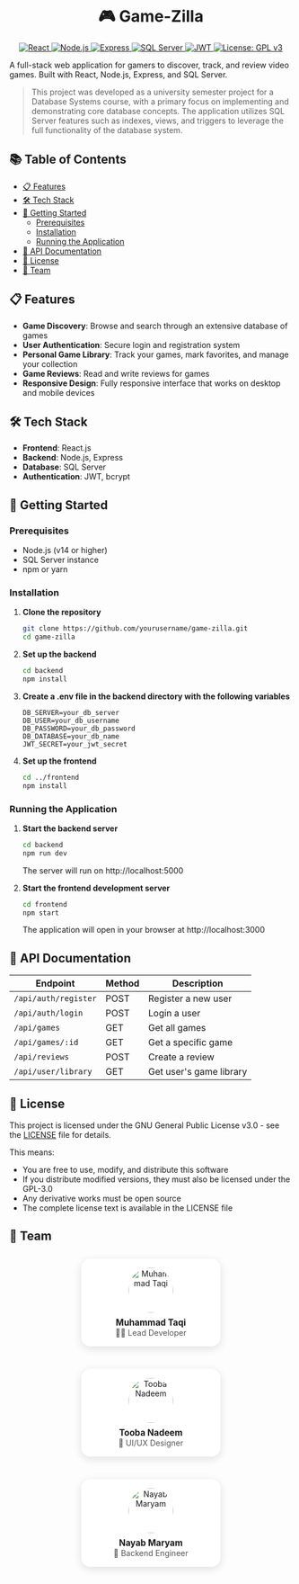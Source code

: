 <p align="center">
    <h1 align="center">🎮 Game-Zilla</h1>
</p>

<p align="center">
    <a href="https://reactjs.org/">
        <img src="https://img.shields.io/badge/React-61DAFB?style=for-the-badge&logo=react&logoColor=20232A" alt="React" />
    </a>
    <a href="https://nodejs.org/">
        <img src="https://img.shields.io/badge/Node.js-3C873A?style=for-the-badge&logo=node.js&logoColor=white" alt="Node.js" />
    </a>
    <a href="https://expressjs.com/">
        <img src="https://img.shields.io/badge/Express-303030?style=for-the-badge&logo=express&logoColor=61DAFB" alt="Express" />
    </a>
    <a href="https://www.microsoft.com/sql-server">
        <img src="https://img.shields.io/badge/SQL%20Server-CC2927?style=for-the-badge&logo=microsoftsqlserver&logoColor=white" alt="SQL Server" />
    </a>
    <a href="https://jwt.io/">
        <img src="https://img.shields.io/badge/JWT-F7B93E?style=for-the-badge&logo=jsonwebtokens&logoColor=000000" alt="JWT" />
    </a>
    <a href="https://www.gnu.org/licenses/gpl-3.0">
        <img src="https://img.shields.io/badge/License-GPLv3-blue.svg?style=for-the-badge" alt="License: GPL v3" />
    </a>
</p>

A full-stack web application for gamers to discover, track, and review video games. Built with React, Node.js, Express, and SQL Server.

> This project was developed as a university semester project for a Database Systems course, with a primary focus on implementing and demonstrating core database concepts. The application utilizes SQL Server features such as indexes, views, and triggers to leverage the full functionality of the database system.

## 📚 Table of Contents

- [📋 Features](#-features)
- [🛠️ Tech Stack](#-tech-stack)
- [🚀 Getting Started](#-getting-started)
    - [Prerequisites](#prerequisites)
    - [Installation](#installation)
    - [Running the Application](#running-the-application)
- [📝 API Documentation](#-api-documentation)
- [📄 License](#-license)
- [👥 Team](#-team)

## 📋 Features

- **Game Discovery**: Browse and search through an extensive database of games
- **User Authentication**: Secure login and registration system
- **Personal Game Library**: Track your games, mark favorites, and manage your collection
- **Game Reviews**: Read and write reviews for games
- **Responsive Design**: Fully responsive interface that works on desktop and mobile devices

## 🛠️ Tech Stack

- **Frontend**: React.js
- **Backend**: Node.js, Express
- **Database**: SQL Server
- **Authentication**: JWT, bcrypt

## 🚀 Getting Started

### Prerequisites

- Node.js (v14 or higher)
- SQL Server instance
- npm or yarn

### Installation

1. **Clone the repository**
   ```bash
   git clone https://github.com/yourusername/game-zilla.git
   cd game-zilla
   ```

2. **Set up the backend**
   ```bash
   cd backend
   npm install
   ```

3. **Create a .env file in the backend directory with the following variables**
   ```
   DB_SERVER=your_db_server
   DB_USER=your_db_username
   DB_PASSWORD=your_db_password
   DB_DATABASE=your_db_name
   JWT_SECRET=your_jwt_secret
   ```

4. **Set up the frontend**
   ```bash
   cd ../frontend
   npm install
   ```

### Running the Application

1. **Start the backend server**
   ```bash
   cd backend
   npm run dev
   ```
   The server will run on http://localhost:5000

2. **Start the frontend development server**
   ```bash
   cd frontend
   npm start
   ```
   The application will open in your browser at http://localhost:3000

## 📝 API Documentation

| Endpoint | Method | Description |
|----------|--------|-------------|
| `/api/auth/register` | POST | Register a new user |
| `/api/auth/login` | POST | Login a user |
| `/api/games` | GET | Get all games |
| `/api/games/:id` | GET | Get a specific game |
| `/api/reviews` | POST | Create a review |
| `/api/user/library` | GET | Get user's game library |

## 📄 License

This project is licensed under the GNU General Public License v3.0 - see the [LICENSE](LICENSE) file for details.

This means:
- You are free to use, modify, and distribute this software
- If you distribute modified versions, they must also be licensed under the GPL-3.0
- Any derivative works must be open source
- The complete license text is available in the LICENSE file
## 👥 Team

<div align="center" style="display: flex; justify-content: center; flex-wrap: wrap; gap: 20px;">
    <div style="display: inline-block; margin: 10px; box-shadow: 0 4px 16px rgba(0,0,0,0.12); border-radius: 16px; padding: 16px 24px; background: #fff; text-align: center; width: 200px;">
        <a href="https://github.com/taqi-m" style="text-decoration: none;">
            <img src="https://avatars.githubusercontent.com/u/76934497?v=4" alt="Muhammad Taqi" style="border-radius: 50%; width: 80px; height: 80px;"/><br/>
            <span style="display: block; font-weight: bold; font-size: 1.1em; margin-top: 8px;">Muhammad Taqi</span>
            <span style="display: block; color: #555;">👨‍💻 Lead Developer</span>
        </a>
    </div>
    <div style="display: inline-block; margin: 10px; box-shadow: 0 4px 16px rgba(0,0,0,0.12); border-radius: 16px; padding: 16px 24px; background: #fff; text-align: center; width: 200px;">
        <a href="https://github.com/l232550" style="text-decoration: none;">
            <img src="https://avatars.githubusercontent.com/u/168574829?v=4" alt="Tooba Nadeem" style="border-radius: 50%; width: 80px; height: 80px;"/><br/>
            <span style="display: block; font-weight: bold; font-size: 1.1em; margin-top: 8px;">Tooba Nadeem</span>
            <span style="display: block; color: #555;">🎨 UI/UX Designer</span>
        </a>
    </div>
    <div style="display: inline-block; margin: 10px; box-shadow: 0 4px 16px rgba(0,0,0,0.12); border-radius: 16px; padding: 16px 24px; background: #fff; text-align: center; width: 200px;">
        <a href="https://github.com/NayabMaryam" style="text-decoration: none;">
            <img src="https://avatars.githubusercontent.com/u/168572636?v=4" alt="Nayab Maryam" style="border-radius: 50%; width: 80px; height: 80px;"/><br/>
            <span style="display: block; font-weight: bold; font-size: 1.1em; margin-top: 8px;">Nayab Maryam</span>
            <span style="display: block; color: #555;">🔧 Backend Engineer</span>
        </a>
    </div>
</div>


